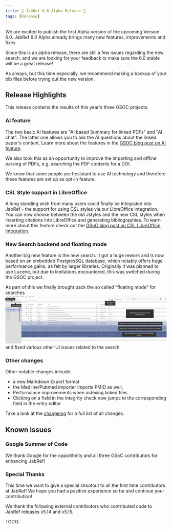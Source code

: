 ```yaml
---
title: 🎄 JabRef 6.0-Alpha Release 🎄
tags: [Release]
---
```


We are excited to publish the first Alpha version of the upcoming Version 6.0. JabRef 6.0 Alpha already brings many new features, improvements and fixes.

Since this is an alpha release, there are still a few issues regarding the new search, and we are looking for your feedback to make sure the 6.0 stable will be a great release!

As always, but this time especially, we recommend making a backup of your bib files before trying out the new version.

## Release Highlights

This release contains the results of this year's three GSOC projects.

### AI feature

The two basic AI features are "AI based Summary for linked PDFs" and "AI chat". The latter one allows you to ask the AI questions about the linked paper's content. Learn more about the features in the [GSOC blog post on AI feature](https://blog.jabref.org/2024/08/21/AI-chatting/).

We also took this as an opportunity to improve the importing and offline parsing of PDFs, e.g. searching the PDF contents for a DOI.

We know that some people are hesistant to use AI technology and therefore these features are set up as opt-in feature.

### CSL Style support in LibreOffice

A long standing wish from many users could finally be integrated into JabRef - the support for using CSL styles via our LibreOffice integration. You can now choose between the old Jstyles and the new CSL styles when inserting citations into LibreOffice and generating bibliographies. To learn more about this feature check out the  [GSoC blog post on CSL LibreOffice integration](https://blog.jabref.org/2024/08/26/GSoC-CSL/).

### New Search backend and floating mode

Another big new feature is the new search. It got a huge rework and is now based on an embedded PostgresSQL database, which notably offers huge performance gains, as felt by larger libraries. Originally it was planned to use Lucene, but due to limitations encountered, this was switched during the GSOC project.

As part of this we finally brought back the so called "floating mode" for searches ![alt text](/img/Floating_Mode_Light_Theme.png) and fixed various other UI issues related to the search.

### Other changes

Other notable changes inlcude:

- a new Markdown Export format
- the Medline/Pubmed importer imports PMID as well,
- Performance improvements when indexing linked files
- Clicking on a field in the integrity check now jumps to the corresponding field in the entry editor

Take a look at the [changelog](https://github.com/JabRef/jabref/blob/main/CHANGELOG.md) for a full list of all changes.

## Known issues


### Google Summer of Code

We thank Google for the opporthnity and all three GSoC contributors for enhancing JabRef!

### Special Thanks

This time we want to give a special shootout to all the first time contributors at JabRef! We hope you had a positive experience so far and continue your contribution!

We thank the following external contributors who contributed code to JabRef releases v5.14 and v5.15.

TODO: